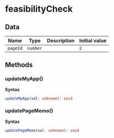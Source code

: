 # feasibilityCheck

## Data

| Name     | Type     | Description | Initial value |
| -------- | -------- | ----------- | ------------- |
| `pageId` | `number` |             | `2`           |

## Methods

### updateMyApp()

**Syntax**

```typescript
updateMyApp(val: unknown): void
```

### updatePageMemo()

**Syntax**

```typescript
updatePageMemo(val: unknown): void
```

